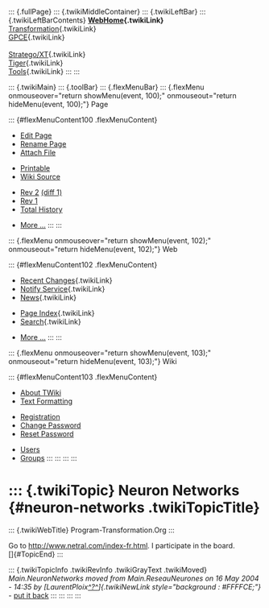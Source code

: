::: {.fullPage}
::: {.twikiMiddleContainer}
::: {.twikiLeftBar}
::: {.twikiLeftBarContents}
**[WebHome](WebHome){.twikiLink}**\
[Transformation](../Transform/WebHome){.twikiLink}\
[GPCE](../Gpce/WebHome){.twikiLink}\
\
[Stratego/XT](../Stratego/WebHome){.twikiLink}\
[Tiger](../Tiger/WebHome){.twikiLink}\
[Tools](../Tools/WebHome){.twikiLink}
:::
:::

::: {.twikiMain}
::: {.toolBar}
::: {.flexMenuBar}
::: {.flexMenu onmouseover="return showMenu(event, 100);" onmouseout="return hideMenu(event, 100);"}
Page

::: {#flexMenuContent100 .flexMenuContent}
-   [Edit
    Page](http://www.program-transformation.org/edit/Main/NeuronNetworks?t=1536827840)
-   [Rename
    Page](http://www.program-transformation.org/rename/Main/NeuronNetworks)
-   [Attach
    File](http://www.program-transformation.org/attach/Main/NeuronNetworks)

<!-- -->

-   [Printable](http://www.program-transformation.org/view/Main/NeuronNetworks?skin=print.pattern)
-   [Wiki
    Source](http://www.program-transformation.org/view/Main/NeuronNetworks?skin=text&raw=on&contenttype=text/plain)

<!-- -->

-   [Rev
    2](http://www.program-transformation.org/view/Main/NeuronNetworks?rev=1.2)
    [(diff 1)](http://www.program-transformation.org/rdiff/Main/NeuronNetworks?rev1=1.2&rev2=1.1)
-   [Rev
    1](http://www.program-transformation.org/view/Main/NeuronNetworks?rev=1.1)
-   [Total
    History](http://www.program-transformation.org/rdiff/Main/NeuronNetworks)

<!-- -->

-   [More
    \...](http://www.program-transformation.org/oops/Main/NeuronNetworks?template=oopsmore&param1=1.2&param2=1.2)
:::
:::

::: {.flexMenu onmouseover="return showMenu(event, 102);" onmouseout="return hideMenu(event, 102);"}
Web

::: {#flexMenuContent102 .flexMenuContent}
-   [Recent Changes](WebChanges){.twikiLink}
-   [Notify Service](WebNotify){.twikiLink}
-   [News](WebNews){.twikiLink}

<!-- -->

-   [Page Index](WebIndex){.twikiLink}
-   [Search](WebSearch){.twikiLink}

<!-- -->

-   [More
    \...](http://www.program-transformation.org/oops/Main/NeuronNetworks?template=oopsmore&param1=1.2&param2=1.2)
:::
:::

::: {.flexMenu onmouseover="return showMenu(event, 103);" onmouseout="return hideMenu(event, 103);"}
Wiki

::: {#flexMenuContent103 .flexMenuContent}
-   [About
    TWiki](http://www.program-transformation.org/view/TWiki/WebHome)
-   [Text
    Formatting](http://www.program-transformation.org/view/TWiki/TextFormattingRules)

<!-- -->

-   [Registration](http://www.program-transformation.org/view/TWiki/TWikiRegistration)
-   [Change
    Password](http://www.program-transformation.org/view/TWiki/ChangePassword)
-   [Reset
    Password](http://www.program-transformation.org/view/TWiki/ResetPassword)

<!-- -->

-   [Users](http://www.program-transformation.org/view/Main/TWikiUsers)
-   [Groups](http://www.program-transformation.org/view/Main/TWikiGroups)
:::
:::
:::
:::

::: {.twikiTopic}
Neuron Networks {#neuron-networks .twikiTopicTitle}
===============

::: {.twikiWebTitle}
Program-Transformation.Org
:::

Go to <http://www.netral.com/index-fr.html>. I participate in the
board.\
[]{#TopicEnd}
:::

::: {.twikiTopicInfo .twikiRevInfo .twikiGrayText .twikiMoved}
*Main.NeuronNetworks moved from Main.ReseauNeurones on 16 May 2004 -
14:35 by
[LaurentPloix[^?^](http://www.program-transformation.org/edit/Main/LaurentPloix?topicparent=Main.NeuronNetworks)]{.twikiNewLink
style="background : #FFFFCE;"}* - [put it
back](http://www.program-transformation.org/rename/Main/NeuronNetworks?newweb=Main&newtopic=ReseauNeurones&confirm=on "Click to move topic back to previous location, with option to change references.")
:::
:::
:::
:::
